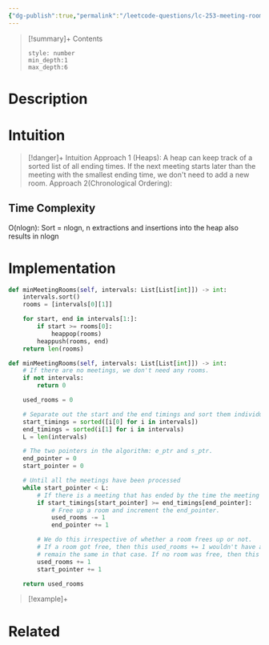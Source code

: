 ```yaml
---
{"dg-publish":true,"permalink":"/leetcode-questions/lc-253-meeting-rooms-ii/","title":"LC 919. Meeting Rooms II","tags":["lc-medium","intervals"]}
---
```



>[!summary]+ Contents
>```toc
>style: number
>min_depth:1
>max_depth:6
>```

# Description


# Intuition

>[!danger]+ Intuition
>Approach 1 (Heaps): A heap can keep track of a sorted list of all ending times. If the next meeting starts later than the meeting with the smallest ending time, we don't need to add a new room.
>Approach 2(Chronological Ordering): 


## Time Complexity
O(nlogn): Sort = nlogn, n extractions and insertions into the heap also results in nlogn
# Implementation
```python
def minMeetingRooms(self, intervals: List[List[int]]) -> int:
	intervals.sort()
	rooms = [intervals[0][1]]

	for start, end in intervals[1:]:
		if start >= rooms[0]:
			heappop(rooms)
		heappush(rooms, end)
	return len(rooms)
```

```python
def minMeetingRooms(self, intervals: List[List[int]]) -> int:
	# If there are no meetings, we don't need any rooms.
	if not intervals:
		return 0

	used_rooms = 0

	# Separate out the start and the end timings and sort them individually.
	start_timings = sorted([i[0] for i in intervals])
	end_timings = sorted(i[1] for i in intervals)
	L = len(intervals)

	# The two pointers in the algorithm: e_ptr and s_ptr.
	end_pointer = 0
	start_pointer = 0

	# Until all the meetings have been processed
	while start_pointer < L:
		# If there is a meeting that has ended by the time the meeting at `start_pointer` starts
		if start_timings[start_pointer] >= end_timings[end_pointer]:
			# Free up a room and increment the end_pointer.
			used_rooms -= 1
			end_pointer += 1

		# We do this irrespective of whether a room frees up or not.
		# If a room got free, then this used_rooms += 1 wouldn't have any effect. used_rooms would
		# remain the same in that case. If no room was free, then this would increase used_rooms
		used_rooms += 1    
		start_pointer += 1   

	return used_rooms
```

>[!example]+ 


# Related
